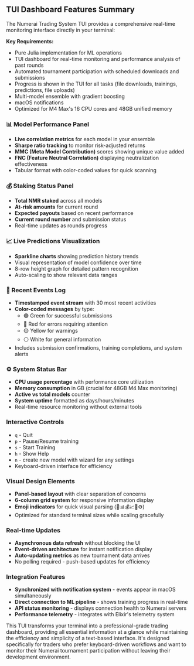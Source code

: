## TUI Dashboard Features Summary

The Numerai Trading System TUI provides a comprehensive real-time monitoring interface directly in your terminal:

**Key Requirements:**

- Pure Julia implementation for ML operations
- TUI dashboard for real-time monitoring and performance analysis of past rounds
- Automated tournament participation with scheduled downloads and submissions
- Progress is shown in the TUI for all tasks (file downloads, trainings, predictions, file uploads)
- Multi-model ensemble with gradient boosting
- macOS notifications
- Optimized for M4 Max's 16 CPU cores and 48GB unified memory

### **📊 Model Performance Panel**
- **Live correlation metrics** for each model in your ensemble
- **Sharpe ratio tracking** to monitor risk-adjusted returns
- **MMC (Meta Model Contribution)** scores showing unique value added
- **FNC (Feature Neutral Correlation)** displaying neutralization effectiveness
- Tabular format with color-coded values for quick scanning

### **💰 Staking Status Panel**
- **Total NMR staked** across all models
- **At-risk amounts** for current round
- **Expected payouts** based on recent performance
- **Current round number** and submission status
- Real-time updates as rounds progress

### **📈 Live Predictions Visualization**
- **Sparkline charts** showing prediction history trends
- Visual representation of model confidence over time
- 8-row height graph for detailed pattern recognition
- Auto-scaling to show relevant data ranges

### **🔔 Recent Events Log**
- **Timestamped event stream** with 30 most recent activities
- **Color-coded messages** by type:
  - 🟢 Green for successful submissions
  - 🔴 Red for errors requiring attention
  - 🟡 Yellow for warnings
  - ⚪ White for general information
- Includes submission confirmations, training completions, and system alerts

### **⚙️ System Status Bar**
- **CPU usage percentage** with performance core utilization
- **Memory consumption** in GB (crucial for 48GB M4 Max monitoring)
- **Active vs total models** counter
- **System uptime** formatted as days/hours/minutes
- Real-time resource monitoring without external tools

### **Interactive Controls**
- `q` - Quit
- `p` - Pause/Resume training
- `s` - Start Training
- `h` - Show Help
- `n` - create new model with wizard for any settings
- Keyboard-driven interface for efficiency

### **Visual Design Elements**
- **Panel-based layout** with clear separation of concerns
- **6-column grid system** for responsive information display
- **Emoji indicators** for quick visual parsing (🤖📊💰📈🔔⚙️)
- Optimized for standard terminal sizes while scaling gracefully

### **Real-time Updates**
- **Asynchronous data refresh** without blocking the UI
- **Event-driven architecture** for instant notification display
- **Auto-updating metrics** as new tournament data arrives
- No polling required - push-based updates for efficiency

### **Integration Features**
- **Synchronized with notification system** - events appear in macOS simultaneously
- **Direct connection to ML pipeline** - shows training progress in real-time
- **API status monitoring** - displays connection health to Numerai servers
- **Performance telemetry** - integrates with Elixir's telemetry system

This TUI transforms your terminal into a professional-grade trading dashboard, providing all essential information at a glance while maintaining the efficiency and simplicity of a text-based interface. It's designed specifically for traders who prefer keyboard-driven workflows and want to monitor their Numerai tournament participation without leaving their development environment.
